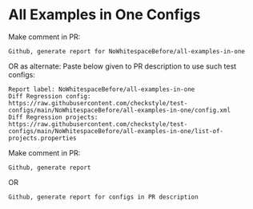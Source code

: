 # All Examples in One Configs
Make comment in PR:
```
Github, generate report for NoWhitespaceBefore/all-examples-in-one
```
OR as alternate:
Paste below given to PR description to use such test configs:
```
Report label: NoWhitespaceBefore/all-examples-in-one
Diff Regression config: https://raw.githubusercontent.com/checkstyle/test-configs/main/NoWhitespaceBefore/all-examples-in-one/config.xml
Diff Regression projects: https://raw.githubusercontent.com/checkstyle/test-configs/main/NoWhitespaceBefore/all-examples-in-one/list-of-projects.properties
```
Make comment in PR:
```
Github, generate report
```
OR
```
Github, generate report for configs in PR description
```
